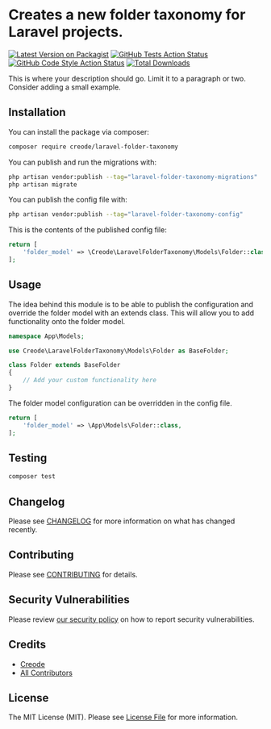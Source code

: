 # Creates a new folder taxonomy for Laravel projects.

[![Latest Version on Packagist](https://img.shields.io/packagist/v/creode/laravel-folder-taxonomy.svg?style=flat-square)](https://packagist.org/packages/creode/laravel-folder-taxonomy)
[![GitHub Tests Action Status](https://img.shields.io/github/actions/workflow/status/creode-modules/laravel-folder-taxonomy/run-tests.yml?branch=main&label=tests&style=flat-square)](https://github.com/creode-modules/laravel-folder-taxonomy/actions?query=workflow%3Arun-tests+branch%3Amain)
[![GitHub Code Style Action Status](https://img.shields.io/github/actions/workflow/status/creode-modules/laravel-folder-taxonomy/fix-php-code-style-issues.yml?branch=main&label=code%20style&style=flat-square)](https://github.com/creode-modules/laravel-folder-taxonomy/actions?query=workflow%3A"Fix+PHP+code+style+issues"+branch%3Amain)
[![Total Downloads](https://img.shields.io/packagist/dt/creode/laravel-folder-taxonomy.svg?style=flat-square)](https://packagist.org/packages/creode/laravel-folder-taxonomy)

This is where your description should go. Limit it to a paragraph or two. Consider adding a small example.

## Installation

You can install the package via composer:

```bash
composer require creode/laravel-folder-taxonomy
```

You can publish and run the migrations with:

```bash
php artisan vendor:publish --tag="laravel-folder-taxonomy-migrations"
php artisan migrate
```

You can publish the config file with:

```bash
php artisan vendor:publish --tag="laravel-folder-taxonomy-config"
```

This is the contents of the published config file:

```php
return [
    'folder_model' => \Creode\LaravelFolderTaxonomy\Models\Folder::class,
];
```

## Usage

The idea behind this module is to be able to publish the configuration and override the folder model with an extends class. This will allow you to add functionality onto the folder model.

```php
namespace App\Models;

use Creode\LaravelFolderTaxonomy\Models\Folder as BaseFolder;

class Folder extends BaseFolder
{
    // Add your custom functionality here
}
```

The folder model configuration can be overridden in the config file.

```php
return [
    'folder_model' => \App\Models\Folder::class,
];
```

## Testing

```bash
composer test
```

## Changelog

Please see [CHANGELOG](CHANGELOG.md) for more information on what has changed recently.

## Contributing

Please see [CONTRIBUTING](CONTRIBUTING.md) for details.

## Security Vulnerabilities

Please review [our security policy](../../security/policy) on how to report security vulnerabilities.

## Credits

- [Creode](https://github.com/creode-modules)
- [All Contributors](../../contributors)

## License

The MIT License (MIT). Please see [License File](LICENSE.md) for more information.
